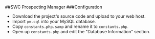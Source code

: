 ##SWC Prospecting Manager
###Configuration
- Download the project's source code and upload to your web host.
- Import `pm.sql` into your MySQL database.
- Copy `constants.php.samp` and rename it to `constants.php`.
- Open up `constants.php` and edit the "Database Information" section.
